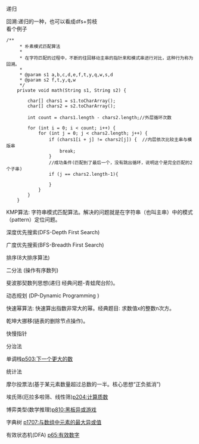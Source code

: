 递归

回溯:递归的一种，也可以看成dfs+剪枝  
看个例子
```
/**
     * 朴素模式匹配算法
     *
     * 在字符匹配的过程中，不断的往回移动主串的指针来和模式串进行对比，这种行为称为回溯。
     *
     * @param s1 a,b,c,d,e,f,t,y,q,w,s,d
     * @param s2 f,t,y,q,w
     */
    private void math(String s1, String s2) {

        char[] chars1 = s1.toCharArray();
        char[] chars2 = s2.toCharArray();

        int count = chars1.length - chars2.length;//外层循环次数

        for (int i = 0; i < count; i++) {
            for (int j = 0; j < chars2.length; j++) {
                if (chars1[i + j] != chars2[j]) {  //内层依次比较主串与模版串
                    break;
                }
                //成功条件(匹配到了最后一个，没有跳出循环，说明这个是完全匹配的2个子串)
                if (j == chars2.length-1){

                }
            }
        }
    }
```

KMP算法: 字符串模式匹配算法。解决的问题就是在字符串（也叫主串）中的模式（pattern）定位问题。

深度优先搜索(DFS-Depth First Search)

广度优先搜索(BFS-Breadth First Search)

排序(8大排序算法)

二分法 (操作有序数列)

斐波那契数列思想(递归 经典问题-青蛙爬台阶)。

动态规划 (DP-Dynamic Programming )

快速幂算法: 快速算出指数非常大的幂。经典题目: 求数值x的整数n次方。

乾坤大挪移(链表的删除节点操作)。

快慢指针

分治法

单调栈<p503:下一个更大的数>

统计法

摩尔投票法(基于某元素数量超过总数的一半。核心思想“正负抵消”)

埃氏筛(厄拉多啦筛、线性筛)<p204:计算质数>

博弈类型(数学推理)<p810:黑板异或游戏>

字典树 <p1707:与数组中元素的最大异或值>

有效状态机(DFA) <p65:有效数字>